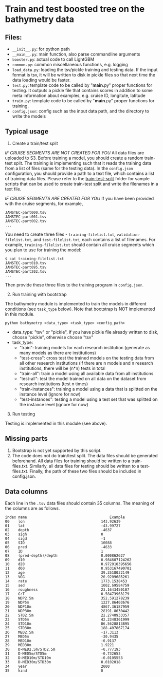 # Train and test boosted tree on the bathymetry data

## Files:

* `__init__.py`: for python path
* `__main__.py`: main function, also parse commandline arguments
* `booster.py`: actual code to call LightGBM
* `common.py`:	common miscellaneous functions, e.g. logging
* `load_data.py`: loading the tsv/pickle training and testing data.
If the input format is tsv, it will be written to disk in pickle files so that next time the data loading would be faster.
* `test.py`: template code to be called by "__main__.py" proper functions for testing. It outputs a pickle file that
contains scores in addition to some meta information about examples, e.g. cruise ID, longitute, latitude
* `train.py`: template code to be called by "__main__.py" proper functions for training.
* `config.json`: config such as the input data path, and the directory to write the models

## Typical usage

1. Create a train/test split

*IF CRUISE SEGMENTS ARE NOT CREATED FOR YOU*
All data files are uploaded to S3. Before training a model, you should create a random train-test split.
The training is implementing such that it reads the training data from a list of files (same for the testing data).
In the `config.json` configuration, you should provide a path to a text file, which contains a list of training data files.
Please refer to the [train-test-split](./train-test-split) folder for sample scripts that can be used to create train-test split and write the filenames in a text file.

*IF CRUISE SEGMENTS ARE CREATED FOR YOU*
If you have been provided with the cruise segments, for example,
```
JAMSTEC-part000.tsv
JAMSTEC-part001.tsv
JAMSTEC-part002.tsv
...
```
You need to create three files - `training-filelist.txt`,
`validation-filelist.txt`, and
`test-filelist.txt`, each contains a list of filenames.
For example, `training-filelist.txt` should contain all cruise segments which you plan to use for training the model:
```
$ cat training-filelist.txt
JAMSTEC-part010.tsv
JAMSTEC-part095.tsv
JAMSTEC-part202.tsv
...
```
Then provide these three files to the training program in `config.json`.


2. Run training with bootstrap

The bathymetry module is implemented to train the models in different conditions (see `task_type` below). Note that 
 bootstrap is NOT implemented in this module.

```
python bathymetry <data_type> <task_type> <config_path>
```

* data_type: "tsv" or "pickle", if you have pickle file already written to disk, choose "pickle", otherwise choose "tsv"
* task_type:
   * "train": training models for each research institution (generate as many models as there are institutions)
   * "test-cross": cross test the trained models on the testing data from all other research institutions (if there are n models and n research institutions, there will be (n*n) tests in total
   * "train-all": train a model using all available data from all institutions
   * "test-all": test the model trained on all data on the dataset from research institutions (test n times)
   * "train-instances": training a model using a data that is splitted on the instance level (ignore for now)
   * "test-instances": testing a model using a test set that was splitted on the instance level (ignore for now)
   
3. Run testing

Testing is implemented in this module (see above).


## Missing parts

1. Bootstrap is not yet supported by this script.
2. The code does not do train/test split. The data files should be generated beforehand. All data files for training should be written to a train-files.txt. Similarly, all data files for testing should be written to a test-files.txt. Finally, the path of these two files should be included in config.json.

## Data columns

Each line in the `.tsv` data files should contain 35 columns. The meaning of the columns are as follows.

```
index name                                      Example
00    lon                                	143.92639
01    lat                                	-43.99727
02    depth                              	-4637
03    sigh                               	0
04    sigd                               	-1
05    SID                                	10088
06    pred                               	-4633
07    ID                                 	1
08    (pred-depth)/depth                 	0.000862627
09    d10                                	0.984607124262
10    d20                                	0.972010395656
11    d60                                	0.953167490781
12    age                                	39.3518032149
13    VGG                                	20.9209685261
14    rate                               	1773.1538453
15    sed                                	1002.69584759
16    roughness                          	23.1643450107
17    G:T                                	0.58473963179
18    NDP2.5m                            	352.591278239
19    NDP5m                              	1227.86403676
20    NDP10m                             	4867.36187959
21    NDP30m                             	28191.8030442
22    STD2.5m                            	22.2740933357
23    STD5m                              	42.2348361999
24    STD10m                             	86.5628813895
25    STD30m                             	188.407867174
26    MED2.5m                            	-17.3113
27    MED5m                              	-30.9435
28    MED10m                             	-0.9137
29    MED30m                             	1.9221
30    D-MED2.5m/STD2.5m                  	-0.777193
31    D-MED5m/STD5m                      	-0.732653
32    D-MED10m/STD10m                    	-0.0105553
33    D-MED30m/STD30m                    	0.0102018
34    year                               	2000
35    kind                               	G
```
